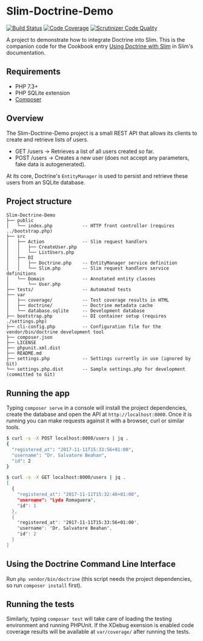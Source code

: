 # Slim-Doctrine-Demo

[![Build Status](https://scrutinizer-ci.com/g/1ma/Slim-Doctrine-Demo/badges/build.png?b=master)](https://scrutinizer-ci.com/g/1ma/Slim-Doctrine-Demo/build-status/master) [![Code Coverage](https://scrutinizer-ci.com/g/1ma/Slim-Doctrine-Demo/badges/coverage.png?b=master)](https://scrutinizer-ci.com/g/1ma/Slim-Doctrine-Demo/?branch=master) [![Scrutinizer Code Quality](https://scrutinizer-ci.com/g/1ma/Slim-Doctrine-Demo/badges/quality-score.png?b=master)](https://scrutinizer-ci.com/g/1ma/Slim-Doctrine-Demo/?branch=master)

A project to demonstrate how to integrate Doctrine into Slim. This is the companion
code for the Cookbook entry [Using Doctrine with Slim] in Slim's documentation.

## Requirements

- PHP 7.3+
- PHP SQLite extension
- [Composer]

## Overview

The Slim-Doctrine-Demo project is a small REST API that allows its clients to
create and retrieve lists of users.

- GET /users    -> Retrieves a list of all users created so far.
- POST /users   -> Creates a new user (does not accept any parameters, fake data is autogenerated).

At its core, Doctrine's `EntityManager` is used to persist and retrieve these
users from an SQLite database.

## Project structure

```
Slim-Doctrine-Demo
├── public
│   └── index.php           -- HTTP front controller (requires ../bootstrap.php)
├── src
│   ├── Action              -- Slim request handlers
│   │   ├── CreateUser.php
│   │   └── ListUsers.php
│   ├── DI
│   │   ├── Doctrine.php    -- EntityManager service definition
│   │   └── Slim.php        -- Slim request handlers service definitions
│   └── Domain              -- Annotated entity classes
│       └── User.php
├── tests/                  -- Automated tests
├── var
│   ├── coverage/           -- Test coverage results in HTML
│   ├── doctrine/           -- Doctrine metadata cache
│   └── database.sqlite     -- Development database
├── bootstrap.php           -- DI container setup (requires ./settings.php)
├── cli-config.php          -- Configuration file for the vendor/bin/doctrine development tool
├── composer.json
├── LICENSE
├── phpunit.xml.dist
├── README.md
├── settings.php            -- Settings currently in use (ignored by Git)
└── settings.php.dist       -- Sample settings.php for development (committed to Git)
```

## Running the app

Typing `composer serve` in a console will install the project dependencies, create the database and open
the API at `http://localhost:8000`. Once it is running you can make requests against it with a browser,
curl or similar tools.

```bash
$ curl -s -X POST localhost:8000/users | jq .
{
  "registered_at": "2017-11-11T15:33:56+01:00",
  "username": "Dr. Salvatore Beahan",
  "id": 2
}

$ curl -s -X GET localhost:8000/users | jq .
[
  {
    "registered_at": "2017-11-11T15:32:46+01:00",
    "username": "Lyda Romaguera",
    "id": 1
  },
  {
    "registered_at": "2017-11-11T15:33:56+01:00",
    "username": "Dr. Salvatore Beahan",
    "id": 2
  }
]
```

## Using the Doctrine Command Line Interface

Run `php vendor/bin/doctrine` (this script needs the project dependencies, so run `composer install` first).

## Running the tests

Similarly, typing `composer test` will take care of loading the testing environment and running PHPUnit. If the XDebug exension is enabled code coverage results will be available at `var/coverage/` after running the tests.


[Composer]: https://getcomposer.org/
[Using Doctrine with Slim]: https://www.slimframework.com/docs/v3/cookbook/database-doctrine.html

